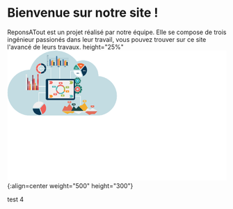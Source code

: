 # Bienvenue sur notre site !

ReponsATout est un projet réalisé par notre équipe. Elle se compose de trois ingénieur passionés dans leur travail, vous pouvez trouver sur ce site l'avancé de leurs travaux.
height="25%"
![Banner](./Images/banner.png){:align=center weight="500" height="300"}

test 4
